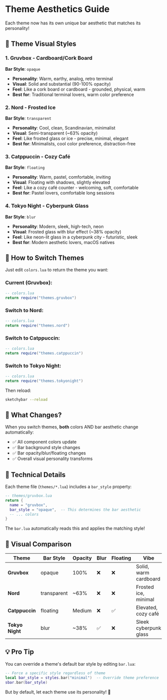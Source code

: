 # Theme Aesthetics Guide

Each theme now has its own unique bar aesthetic that matches its personality!

## 🎨 Theme Visual Styles

### 1. **Gruvbox** - Cardboard/Cork Board
**Bar Style**: `opaque`
- **Personality**: Warm, earthy, analog, retro terminal
- **Visual**: Solid and substantial (90-100% opacity)
- **Feel**: Like a cork board or cardboard - grounded, physical, warm
- **Best for**: Traditional terminal lovers, warm color preference

### 2. **Nord** - Frosted Ice
**Bar Style**: `transparent`
- **Personality**: Cool, clean, Scandinavian, minimalist
- **Visual**: Semi-transparent (~63% opacity)
- **Feel**: Like frosted glass or ice - precise, minimal, elegant
- **Best for**: Minimalists, cool color preference, distraction-free

### 3. **Catppuccin** - Cozy Café
**Bar Style**: `floating`
- **Personality**: Warm, pastel, comfortable, inviting
- **Visual**: Floating with shadows, slightly elevated
- **Feel**: Like a cozy café counter - welcoming, soft, comfortable
- **Best for**: Pastel lovers, comfortable long sessions

### 4. **Tokyo Night** - Cyberpunk Glass
**Bar Style**: `blur`
- **Personality**: Modern, sleek, high-tech, neon
- **Visual**: Frosted glass with blur effect (~38% opacity)
- **Feel**: Like neon-lit glass in a cyberpunk city - futuristic, sleek
- **Best for**: Modern aesthetic lovers, macOS natives

## 🔄 How to Switch Themes

Just edit `colors.lua` to return the theme you want:

### Current (Gruvbox):
```lua
-- colors.lua
return require("themes.gruvbox")
```

### Switch to Nord:
```lua
-- colors.lua
return require("themes.nord")
```

### Switch to Catppuccin:
```lua
-- colors.lua
return require("themes.catppuccin")
```

### Switch to Tokyo Night:
```lua
-- colors.lua
return require("themes.tokyonight")
```

Then reload:
```bash
sketchybar --reload
```

## 🎯 What Changes?

When you switch themes, **both** colors AND bar aesthetic change automatically:
- ✅ All component colors update
- ✅ Bar background style changes
- ✅ Bar opacity/blur/floating changes
- ✅ Overall visual personality transforms

## 📝 Technical Details

Each theme file (`themes/*.lua`) includes a `bar_style` property:

```lua
-- themes/gruvbox.lua
return {
  name = "gruvbox",
  bar_style = "opaque",  -- This determines the bar aesthetic
  -- ... colors
}
```

The `bar.lua` automatically reads this and applies the matching style!

## 🎨 Visual Comparison

| Theme | Bar Style | Opacity | Blur | Floating | Vibe |
|-------|-----------|---------|------|----------|------|
| **Gruvbox** | opaque | 100% | ❌ | ❌ | Solid, warm cardboard |
| **Nord** | transparent | ~63% | ❌ | ❌ | Frosted ice, minimal |
| **Catppuccin** | floating | Medium | ❌ | ✅ | Elevated, cozy café |
| **Tokyo Night** | blur | ~38% | ✅ | ❌ | Sleek cyberpunk glass |

## 💡 Pro Tip

You can override a theme's default bar style by editing `bar.lua`:

```lua
-- Force a specific style regardless of theme
local bar_style = styles.bar("minimal")  -- Override theme preference
sbar.bar(bar_style)
```

But by default, let each theme use its personality! 🎨
